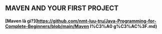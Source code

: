 ## MAVEN AND YOUR FIRST PROJECT
#### [Maven là gì?](https://github.com/nmt-luu-tru/Java-Programming-for-Complete-Beginners/blob/main/Maven l%C3%A0 g%C3%AC%3F.md)

